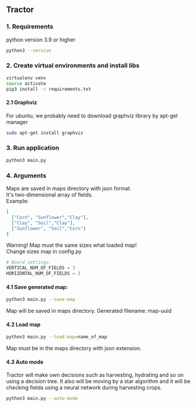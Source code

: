 ## Tractor
### 1. Requirements
python version 3.9 or higher
```bash
python3 --version
```
### 2. Create virtual environments and install libs
```bash
virtualenv venv
source activate
pip3 install -r requirements.txt
```
#### 2.1 Graphviz
For ubuntu, we probably need to download graphviz library by apt-get manager
```bash
sudo apt-get install graphviz
```

### 3. Run application
```bash
python3 main.py
```

### 4. Arguments
Maps are saved in maps directory with json format.\
It's two-dimensional array of fields. \
Example: 
```json
[
  ["Corn", "Sunflower","Clay"],
  ["Clay", "Soil","Clay"],
  ["Sunflower", "Soil","Corn"]
]
```
Warning!
Map must the same sizes what loaded map!\
Change sizes map in config.py
```python
# Board settings:
VERTICAL_NUM_OF_FIELDS = 3
HORIZONTAL_NUM_OF_FIELDS = 3
```

#### 4.1 Save generated map:
```bash
python3 main.py --save-map
```
Map will be saved in maps directory. 
Generated filename: map-uuid

#### 4.2 Load map
```bash
python3 main.py --load-map=name_of_map
```
Map must be in the maps directory with json extension.

#### 4.3 Auto mode
Tractor will make own decisions such as harvesting, hydrating and so on using a decision tree.
It also will be moving by a star algorithm and it will be checking fields using a neural network during harvesting crops.
```bash
python3 main.py --auto-mode
```